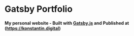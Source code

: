 # Gatsby Portfolio

#### My personal website - Built with [Gatsby.js](https://www.gatsbyjs.org/) and Published at (https://konstantin.digital)

